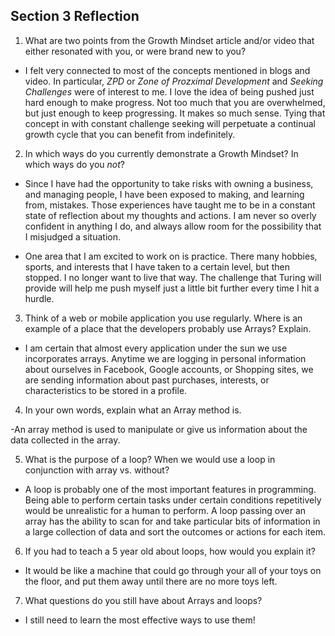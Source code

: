 ## Section 3 Reflection

1. What are two points from the Growth Mindset article and/or video that either resonated with you, or were brand new to you?

  - I felt very connected to most of the concepts mentioned in blogs and video. In particular, _ZPD_ or _Zone of Prozximal Development_
    and _Seeking Challenges_ were of interest to me. I love the idea of being pushed just hard enough to make progress. Not too much that you are overwhelmed, but just enough to keep progressing. It makes so much sense. Tying that concept in with constant challenge seeking will perpetuate a continual growth cycle that you can benefit from indefinitely.   

2. In which ways do you currently demonstrate a Growth Mindset? In which ways do you _not_?

  - Since I have had the opportunity to take risks with owning a business, and managing people, I have been exposed to making, and learning
    from, mistakes. Those experiences have taught me to be in a constant state of reflection about my thoughts and actions. I am never so overly confident in anything I do, and always allow room for the possibility that I misjudged a situation.

  - One area that I am excited to work on is practice. There many hobbies, sports, and interests that I have taken to a certain level,
    but then stopped. I no longer want to live that way. The challenge that Turing will provide will help me push myself just a little bit further every time I hit a hurdle.

3. Think of a web or mobile application you use regularly. Where is an example of a place that the developers probably use Arrays? Explain.

  - I am certain that almost every application under the sun we use incorporates arrays. Anytime we are logging in personal information about ourselves in Facebook, Google accounts, or Shopping sites, we are sending information about past purchases, interests, or characteristics to be stored in a profile.

4. In your own words, explain what an Array method is.

  -An array method is used to manipulate or give us information about the data collected in the array.

5. What is the purpose of a loop? When we would use a loop in conjunction with array vs. without?

  - A loop is probably one of the most important features in programming. Being able to perform certain tasks under certain conditions repetitively would be unrealistic for a human to perform. A loop passing over an array has the ability to scan for and take particular bits of information in a large collection of data and sort the outcomes or actions for each item.

6. If you had to teach a 5 year old about loops, how would you explain it?

  - It would be like a machine that could go through your all of your toys on the floor, and put them away until there are no more toys left.

7. What questions do you still have about Arrays and loops?

  - I still need to learn the most effective ways to use them! 

